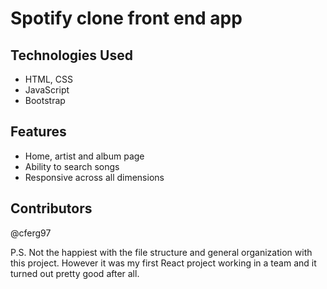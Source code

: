 # Spotify clone front end app

## Technologies Used
- HTML, CSS
- JavaScript
- Bootstrap

## Features
- Home, artist and album page
- Ability to search songs
- Responsive across all dimensions

## Contributors
@cferg97

P.S. Not the happiest with the file structure and general organization with this project.
However it was my first React project working in a team and it turned out pretty good after all.
